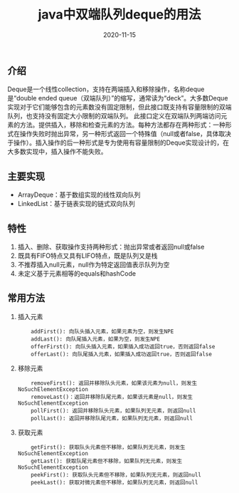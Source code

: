﻿---
layout: post
title: "java中双端队列deque的用法"
date: 2020-11-15
description: "java基础知识"
tag: java
---

## 介绍
Deque是一个线性collection，支持在两端插入和移除操作，名称deque是“double ended queue（双端队列）”的缩写，通常读为“deck”。大多数Deque实现对于它们能够包含的元素数没有固定限制，但此接口既支持有容量限制的双端队列，也支持没有固定大小限制的双端队列。
此接口定义在双端队列两端访问元素的方法。提供插入，移除和检查元素的方法。每种方法都存在两种形式：一种形式在操作失败时抛出异常，另一种形式返回一个特殊值（null或者false，具体取决于操作）。插入操作的后一种形式是专为使用有容量限制的Deque实现设计的，在大多数实现中，插入操作不能失败。

## 主要实现
 - ArrayDeque：基于数组实现的线性双向队列
 - LinkedList：基于链表实现的链式双向队列
 
## 特性

 1. 插入、删除、获取操作支持两种形式：抛出异常或者返回null或false
 2. 既具有FIFO特点又具有LIFO特点，既是队列又是栈
 3. 不推荐插入null元素，null作为特定返回值表示队列为空
 4. 未定义基于元素相等的equals和hashCode
 
## 常用方法
 1. 插入元素
 
			addFirst(): 向队头插入元素，如果元素为空，则发生NPE
			addLast(): 向队尾插入元素，如果为空，则发生NPE
			offerFirst(): 向队头插入元素，如果插入成功返回true，否则返回false
			offerLast(): 向队尾插入元素，如果插入成功返回true，否则返回false
			
 2. 移除元素
 
			removeFirst(): 返回并移除队头元素，如果该元素为null，则发生NoSuchElementException
			removeLast()：返回并移除队尾元素，如果该元素是null，则发生NoSuchElementException
			pollFirst(): 返回并移除队头元素，如果队列无元素，则返回null
			pollLast(): 返回并移除队尾元素，如果队列无元素，则返回null
			
 3. 获取元素
 
			getFirst(): 获取队头元素但不移除，如果队列无元素，则发生NoSuchElementException
			getLast(): 获取队尾元素但不移除，如果队列无元素，则发生NoSuchElementException
			peekFirst(): 获取队头元素但不移除，如果队列无元素，则返回null
			peekLast(): 获取对微元素但不移除，如果队列无元素，则返回null





